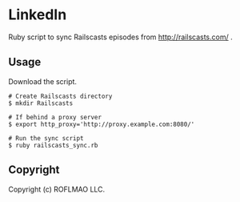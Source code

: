 # LinkedIn

Ruby script to sync Railscasts episodes from http://railscasts.com/ .
    
## Usage

Download the script.

    # Create Railscasts directory
    $ mkdir Railscasts

    # If behind a proxy server
    $ export http_proxy='http://proxy.example.com:8080/'

    # Run the sync script
    $ ruby railscasts_sync.rb

## Copyright

Copyright (c) ROFLMAO LLC.

